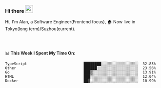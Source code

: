 ### Hi there <img src="https://media.giphy.com/media/hvRJCLFzcasrR4ia7z/giphy.gif" width="25px">

<!-- ![visitors](https://visitor-badge.glitch.me/badge?page_id=dislfyer.dislfyer) -->

Hi, I'm Alan, a Software Engineer(Frontend focus), 🏠 Now live in Tokyo(long term)/Suzhou(current).

<br/>
<br/>

📊 **This Week I Spent My Time On:**


<!--START_SECTION:waka-->

```text
TypeScript                          ████████░░░░░░░░░░░░░░░░░  32.83%
Other                               ██████░░░░░░░░░░░░░░░░░░░  23.56%
Go                                  ███▒░░░░░░░░░░░░░░░░░░░░░  13.91%
HTML                                ███░░░░░░░░░░░░░░░░░░░░░░  12.04%
Docker                              ██▓░░░░░░░░░░░░░░░░░░░░░░  10.99%
```

<!--END_SECTION:waka-->

<!--
**About Me:**
 -->
